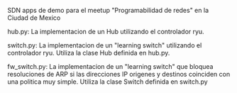 SDN apps de demo para el meetup "Programabilidad de redes" en la Ciudad de Mexico

hub.py:
La implementacion de un Hub utilizando el controlador ryu.

switch.py:
La implementacion de un "learning switch" utilizando el controlador ryu. 
Utiliza la clase Hub definida en hub.py.

fw_switch.py:
La implementacion de un "learning switch" que bloquea resoluciones de ARP si 
las direcciones IP origenes y destinos coinciden con una politica muy simple. 
Utiliza la clase Switch definida en switch.py
